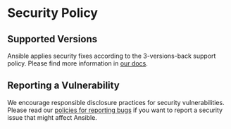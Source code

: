 # Security Policy

## Supported Versions

Ansible applies security fixes according to the 3-versions-back support
policy. Please find more information in [our docs].

## Reporting a Vulnerability

We encourage responsible disclosure practices for security
vulnerabilities. Please read our [policies for reporting bugs](https://docs.ansible.com/ansible/devel/community/reporting_bugs_and_features.html#reporting-a-bug)
if you want to report a security issue that might affect Ansible.

[our docs]: https://docs.ansible.com/ansible-core/devel/reference_appendices/release_and_maintenance.html#ansible-core-release-cycle

